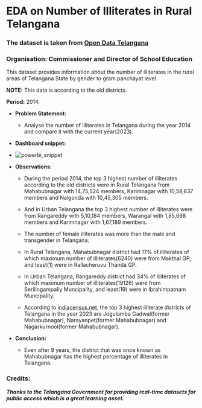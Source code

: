 
# EDA on Number of Illiterates in Rural Telangana

### The dataset is taken from [Open Data Telangana](https://data.telangana.gov.in/dataset/number-illiterates-rural-telangana)

### Organisation: Commissioner and Director of School Education

This dataset provides information about the number of illiterates in the rural areas of Telangana State by gender to gram panchayat level

**NOTE:** This data is according to the old districts.

**Period:** 2014.

- **Problem Statement:**

  - Analyse the number of illiterates in Telangana during the year 2014 and compare it with the current year(2023).
 
- **Dashboard snippet:**

- ![powerbi_snippet](https://github.com/Chandu-2122/Power_BI/assets/107211229/adc3dd19-d639-4279-867a-803f4e082002)


- **Observations:**

  - During the period 2014, the top 3 highest number of illiterates according to the old districts were in Rural Telangana from Mahabubnagar with 14,75,524 members, Karimnagar with 10,58,837 members and Nalgonda with 10,45,305 members.
  
  - And in Urban Telangana the top 3 highest number of illiterates were from Rangareddy with 5,10,184 members, Warangal with 1,85,698 members and Karimnagar with 1,67,189 members.
  
  - The number of female illiterates was more than the male and transgender in Telangana.
  
  - In Rural Telangana, Mahabubnagar district had 17% of illiterates of which maximum number of illiterates(6240) were from Makthal GP, and least(1) were in Rallacheruvu Thanda GP.
  
  - In Urban Telangana, Rangareddy district had 34% of illiterates of which maximum number of illiterates(19126) were from Serilingampally Muncipality, and least(19) were in Ibrahimpatnam Muncipality.

  - According to [indiacensus.net](https://www.indiacensus.net/states/telangana/literacy), the top 3 highest illiterate districts of Telangana in the year 2023 are Jogulamba Gadwal(former Mahabubnagar), Narayanpet(former Mahabubnagar) and Nagarkurnool(former Mahabubnagar).

- **Conclusion:**

  - Even after 9 years, the district that was once known as Mahabubnagar has the highest percentage of illiterates in Telangana.

### Credits: 
***Thanks to the Telangana Government for providing real-time datasets for public access which is a great learning asset.***
